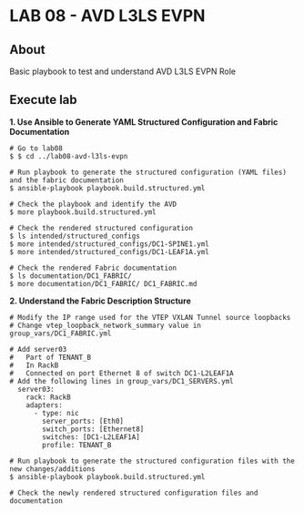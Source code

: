 # LAB 08 - AVD L3LS EVPN

## About

Basic playbook to test and understand AVD L3LS EVPN Role

## Execute lab

__1. Use Ansible to Generate YAML Structured Configuration and Fabric Documentation__

```shell
# Go to lab08
$ $ cd ../lab08-avd-l3ls-evpn

# Run playbook to generate the structured configuration (YAML files) and the fabric documentation
$ ansible-playbook playbook.build.structured.yml

# Check the playbook and identify the AVD
$ more playbook.build.structured.yml

# Check the rendered structured configuration
$ ls intended/structured_configs
$ more intended/structured_configs/DC1-SPINE1.yml
$ more intended/structured_configs/DC1-LEAF1A.yml

# Check the rendered Fabric documentation
$ ls documentation/DC1_FABRIC/
$ more documentation/DC1_FABRIC/ DC1_FABRIC.md

```

__2. Understand the Fabric Description Structure__

```shell
# Modify the IP range used for the VTEP VXLAN Tunnel source loopbacks
# Change vtep_loopback_network_summary value in group_vars/DC1_FABRIC.yml

# Add server03
#	Part of TENANT_B
#	In RackB
#	Connected on port Ethernet 8 of switch DC1-L2LEAF1A
# Add the following lines in group_vars/DC1_SERVERS.yml
  server03:
    rack: RackB
    adapters:
      - type: nic
        server_ports: [Eth0]
        switch_ports: [Ethernet8]
        switches: [DC1-L2LEAF1A]
        profile: TENANT_B

# Run playbook to generate the structured configuration files with the new changes/additions
$ ansible-playbook playbook.build.structured.yml

# Check the newly rendered structured configuration files and documentation
```